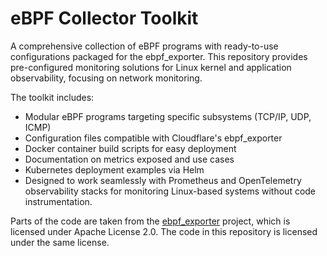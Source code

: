 # eBPF Collector Toolkit
A comprehensive collection of eBPF programs with ready-to-use configurations packaged for the ebpf_exporter. This repository provides pre-configured monitoring solutions for Linux kernel and application observability, focusing on network monitoring.

The toolkit includes:
- Modular eBPF programs targeting specific subsystems (TCP/IP, UDP, ICMP)
- Configuration files compatible with Cloudflare's ebpf_exporter
- Docker container build scripts for easy deployment
- Documentation on metrics exposed and use cases
- Kubernetes deployment examples via Helm
- Designed to work seamlessly with Prometheus and OpenTelemetry observability stacks for monitoring Linux-based systems without code instrumentation.

Parts of the code are taken from the [ebpf_exporter](https://github.com/cloudflare/ebpf_exporter) project, which is licensed under Apache License 2.0. The code in this repository is licensed under the same license.